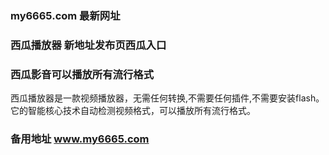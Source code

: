 ### my6665.com 最新网址
### 西瓜播放器 新地址发布页西瓜入口
### 西瓜影音可以播放所有流行格式
西瓜播放器是一款视频播放器，无需任何转换,不需要任何插件,不需要安装flash。 它的智能核心技术自动检测视频格式，可以播放所有流行格式。
### 备用地址 www.my6665.com
